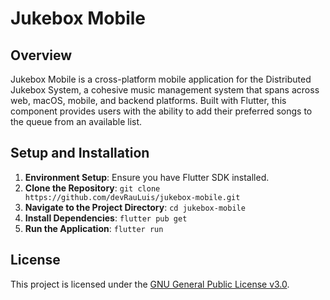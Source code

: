 # Jukebox Mobile

## Overview
Jukebox Mobile is a cross-platform mobile application for the Distributed Jukebox System, a cohesive music management system that spans across web, macOS, mobile, and backend platforms. Built with Flutter, this component provides users with the ability to add their preferred songs to the queue from an available list.

## Setup and Installation

1. **Environment Setup**: Ensure you have Flutter SDK installed.
2. **Clone the Repository**: `git clone https://github.com/devRauLuis/jukebox-mobile.git`
3. **Navigate to the Project Directory**: `cd jukebox-mobile`
4. **Install Dependencies**: `flutter pub get`
5. **Run the Application**: `flutter run`

## License

This project is licensed under the [GNU General Public License v3.0](https://www.gnu.org/licenses/gpl-3.0.en.html).
